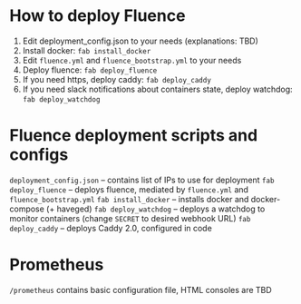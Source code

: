 # How to deploy Fluence
1. Edit deployment_config.json to your needs (explanations: TBD)
2. Install docker: `fab install_docker`
3. Edit `fluence.yml` and `fluence_bootstrap.yml` to your needs
4. Deploy fluence: `fab deploy_fluence`
5. If you need https, deploy caddy: `fab deploy_caddy`
6. If you need slack notifications about containers state, deploy watchdog: `fab deploy_watchdog`

# Fluence deployment scripts and configs
`deployment_config.json` – contains list of IPs to use for deployment
`fab deploy_fluence` – deploys fluence, mediated by `fluence.yml` and `fluence_bootstrap.yml`
`fab install_docker` – installs docker and docker-compose (+ haveged)
`fab deploy_watchdog` – deploys a watchdog to monitor containers (change `SECRET` to desired webhook URL)
`fab deploy_caddy` – deploys Caddy 2.0, configured in code

# Prometheus
`/prometheus` contains basic configuration file, HTML consoles are TBD

